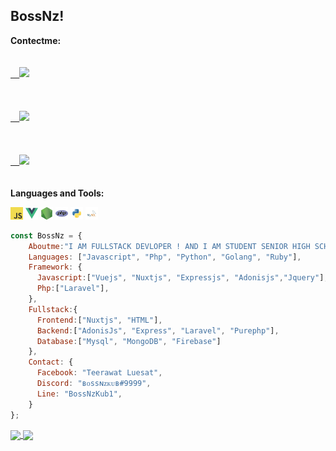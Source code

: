 <h2>BossNz!</h2>
<strong>Contectme:</strong>
<br>
<code>
<a href="">
  <img height="20" src="https://raw.githubusercontent.com/peterthehan/peterthehan/master/assets/discord.svg" />
</a>
</code>
<code>
<a href="https://www.facebook.com/teerawat.luesat.923">
  <img height="20" src="https://raw.githubusercontent.com/peterthehan/peterthehan/master/assets/facebook.svg" />
</a>
</code>
<code>      
<a href="ttps://steamcommunity.com/profiles/76561199060963279/">
  <img height="20" src="https://raw.githubusercontent.com/peterthehan/peterthehan/master/assets/steam.svg" />
</a>
</code>
<br>
<strong>Languages and Tools:</strong>

<code><img height="20" src="https://raw.githubusercontent.com/github/explore/80688e429a7d4ef2fca1e82350fe8e3517d3494d/topics/javascript/javascript.png"></code>
<code><img height="20" src="https://raw.githubusercontent.com/github/explore/80688e429a7d4ef2fca1e82350fe8e3517d3494d/topics/vue/vue.png"></code>
<code><img height="20" src="https://raw.githubusercontent.com/github/explore/80688e429a7d4ef2fca1e82350fe8e3517d3494d/topics/nodejs/nodejs.png"></code>
<code><img height="20" src="https://raw.githubusercontent.com/github/explore/80688e429a7d4ef2fca1e82350fe8e3517d3494d/topics/php/php.png"></code>
<code><img height="20" src="https://raw.githubusercontent.com/github/explore/80688e429a7d4ef2fca1e82350fe8e3517d3494d/topics/python/python.png"></code>
<code><img height="20" src="https://raw.githubusercontent.com/github/explore/80688e429a7d4ef2fca1e82350fe8e3517d3494d/topics/mysql/mysql.png"></code>
```javascript
const BossNz = {
    Aboutme:"I AM FULLSTACK DEVLOPER ! AND I AM STUDENT SENIOR HIGH SCHOOL",
    Languages: ["Javascript", "Php", "Python", "Golang", "Ruby"],
    Framework: {
      Javascript:["Vuejs", "Nuxtjs", "Expressjs", "Adonisjs","Jquery"],
      Php:["Laravel"],
    },
    Fullstack:{
      Frontend:["Nuxtjs", "HTML"],
      Backend:["AdonisJs", "Express", "Laravel", "Purephp"],
      Database:["Mysql", "MongoDB", "Firebase"]
    },
    Contact: {
      Facebook: "Teerawat Luesat",
      Discord: "ʙᴏssɴᴢᴋᴜʙ#9999",
      Line: "BossNzKub1",
    }
};
```
<a href="https://github.com/BossNzXD">
  <img height="230" align="center" src="https://github-readme-stats.vercel.app/api?username=BossNzXD&bg_color=30,e96443,904e95&title_color=fff&text_color=fff" />
</a>
<a href="https://github.com/BossNzXD">
  <img align="center" src="https://github-readme-stats.vercel.app/api/top-langs/?username=BossNzXD&bg_color=30,e96443,904e95&title_color=fff&text_color=fff" />
</a>
